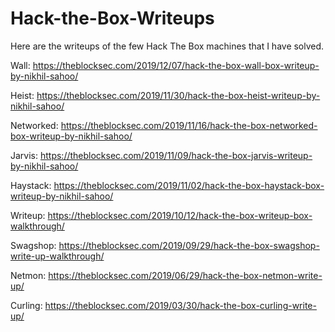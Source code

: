 # Hack-the-Box-Writeups

Here are the writeups of the few Hack The Box machines that I have solved.

Wall: https://theblocksec.com/2019/12/07/hack-the-box-wall-box-writeup-by-nikhil-sahoo/

Heist: https://theblocksec.com/2019/11/30/hack-the-box-heist-writeup-by-nikhil-sahoo/

Networked: https://theblocksec.com/2019/11/16/hack-the-box-networked-box-writeup-by-nikhil-sahoo/

Jarvis:   https://theblocksec.com/2019/11/09/hack-the-box-jarvis-writeup-by-nikhil-sahoo/

Haystack: https://theblocksec.com/2019/11/02/hack-the-box-haystack-box-writeup-by-nikhil-sahoo/

Writeup:  https://theblocksec.com/2019/10/12/hack-the-box-writeup-box-walkthrough/

Swagshop: https://theblocksec.com/2019/09/29/hack-the-box-swagshop-write-up-walkthrough/

Netmon:   https://theblocksec.com/2019/06/29/hack-the-box-netmon-write-up/

Curling:  https://theblocksec.com/2019/03/30/hack-the-box-curling-write-up/

